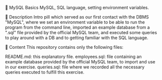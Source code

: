 💊 MySQL Basics
MySQL, SQL language, setting environment variables.

📔 Description
Intro pill which served as our first contact with the DBMS "MySQL", where we set an environment variable to be able to run the program from the command line, imported an example database from a ".sql" file provided by the official MySQL team, and executed some queries to play around with a DB and to getting familiar with the SQL language.

📂 Content
This repository contains only the following files:

README.md: this explanatory file.
employees.sql: file containing an example database provided by the official MySQL team, to import and use in our exercise.
queries.sql: file where we recorded all the necessary queries executed to fulfill this exercise.